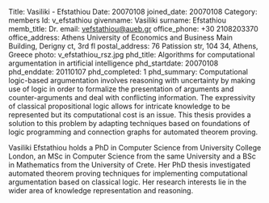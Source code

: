 ﻿Title: Vasiliki - Efstathiou
Date: 20070108
joined_date: 20070108
Category: members 
Id: v_efstathiou
givenname: Vasiliki
surname: Efstathiou
memb_title: Dr.
email: vefstathiou@aueb.gr
office_phone: +30 2108203370
office_address: Athens University of Economics and Business Main Building, Derigny ct, 3rd fl 
postal_address: 76 Patission str, 104 34, Athens, Greece
photo: v_efstathiou_rsz.jpg
phd_title: Algorithms for computational argumentation in artificial intelligence
phd_startdate: 20070108
phd_enddate: 20110107
phd_completed: 1
phd_summary: Computational logic-based argumentation involves reasoning with uncertainty by making use of logic in order to formalize the presentation of arguments and counter-arguments and deal with conflicting information.  The expressivity of classical propositional logic allows for intricate knowledge to be represented but its computational cost is an issue. This thesis provides a solution to this problem by adapting techniques  based on foundations of logic programming and connection graphs for automated theorem proving.

Vasiliki Efstathiou holds a PhD in Computer Science from University College London, an MSc in Computer Science from the same University and a BSc in Mathematics from the University of Crete. Her PhD thesis investigated automated theorem proving techniques for implementing computational argumentation based on classical logic. Her research interests lie in the wider area of knowledge representation and reasoning.
